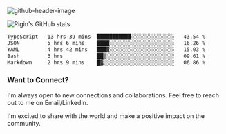 
![github-header-image](https://github.com/riginoommen/riginoommen/assets/3840244/889cae65-df55-4cda-86cc-bf21bf1f2e96)

![Rigin's GitHub stats](https://github-readme-stats.vercel.app/api?username=riginoommen\&show_icons=true\&show=reviews,discussions_started,discussions_answered,prs_merged,prs_merged_percentage)


<!--START_SECTION:waka-->

```txt
TypeScript   13 hrs 39 mins  ███████████░░░░░░░░░░░░░░   43.54 %
JSON         5 hrs 6 mins    ████░░░░░░░░░░░░░░░░░░░░░   16.26 %
YAML         4 hrs 42 mins   ███▓░░░░░░░░░░░░░░░░░░░░░   15.03 %
Bash         3 hrs           ██▒░░░░░░░░░░░░░░░░░░░░░░   09.61 %
Markdown     2 hrs 9 mins    █▓░░░░░░░░░░░░░░░░░░░░░░░   06.86 %
```

<!--END_SECTION:waka-->

### Want to Connect?

I'm always open to new connections and collaborations. Feel free to reach out to me on Email/LinkedIn.

I'm excited to share with the world and make a positive impact on the community.
